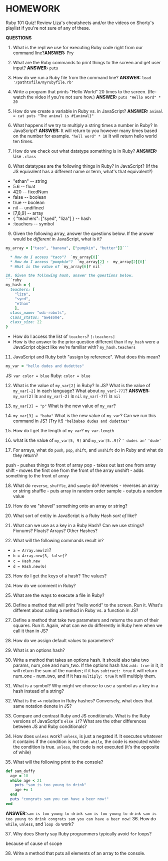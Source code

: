 # HOMEWORK
Ruby 101 Quiz! Review Liza's cheatsheets and/or the videos on Shorty's playlist if you're not sure of any of these.


**QUESTIONS**
1. What is the repl we use for executing Ruby code right from our command line?**ANSWER:** Pry

2. What are the Ruby commands to print things to the screen and get user input? **ANSWER:** `puts`

3. How do we run a Ruby file from the command line?
**ANSWER:** `load '/pathtofile/myrubyfile.rb'`

4. Write a program that prints "Hello World" 20 times to the screen. (Re-watch the video if you're not sure how.)
**ANSWER:** `puts "Hello Word" * 20`

5. How do we create a variable in Ruby vs. in JavaScript?
**ANSWER:**
`animal = cat puts "The animal is #{animal}"`

6. What happens if we try to multiply a string times a number in Ruby? In JavaScript?
**ANSWER:** It will return to you however many times based on the number for example.
`"hell word" * 10`
It will return hello world ten times.

7. How do we check out what datatype something is in Ruby?
**ANSWER:** Use `.class`

8. What datatypes are the following things in Ruby? In JavaScript? (If the JS equivalent has a different name or term, what's that equivalent?)
* "ethan" -- string
* 5.6 -- float
* 420 -- fixedNum
* false -- boolean
* true --  boolean
* nil -- undifined
* [7,8,9] -- array
* { "teachers": ["syed", "liza"] } -- hash
* :teachers -- symbol

9. Given the following array, answer the questions below. If the answer would be *different* in JavaScript, what is it?
```ruby
my_array = ["taco", "banana", ["pumpkin", "butter"]]```

  * How do I access "taco"?  `my_array[0]`
  * How do I access "pumpkin"?  `my_array[2] -  my_array[2][0]`
  * What is the value of `my_array[6]? nil`

10. Given the following hash, answer the questions below.
```ruby
my_hash = {
  teachers: [
    "liza",
    "syed",
    "ethan"
    ],
  class_name: "wdi-robots",
  class_status: "awesome",
  class_size: 22
}
```

  * How do I access the list of `teachers`? `[:teachers]`
  * How is the answer to the prior question different than if `my_hash` were a JavaScript object like we're familiar with? `my_hash.teachers`

11. JavaScript and Ruby both "assign by reference". What does this mean?
```ruby
my_var = "hello dudes and dudettes"
```
JS: `var color = blue` Ruby: `color = blue`

12. What is the value of `my_var[2]` in Ruby? In JS? What is the value of `my_var[-2]` in each language? What about `my_var[-77]`?
**ANSWER:** `my_var[2]` is `and` `my_var[-2]` is `nil` `my_var[-77]` is `nil`
13. `my_var[3] = "p"` What is the new value of `my_var`?

14. `my_var[3] = "baba"` What is the new value of `my_var`? Can we run this command in JS? (Try it!)
`"helbabao dudes and dudettes"`

15. How do I get the length of `my_var`?
`my_var.length`

16. what is the value of `my_var[5, 9]` and `my_var[5..9]`?
`' dudes an'` `'dude'`

17. For arrays, what do `push`, `pop`, `shift`, and `unshift` do in Ruby and what do they return?

push - pushes things to front of array
pop - takes out last one from array
shift - moves the first one from the front of the array
unshift - adds something to the front of array

18. What do `reverse`, `shuffle`, and `sample` do?
reverses - reverses an array or string
shuffle - puts array in random order
sample - outputs a random value

19. How do we "shovel" something onto an array or string?

20. What sort of entity in JavaScript is a Ruby Hash *sort of* like?

21. What can we use as a key in a Ruby Hash? Can we use strings? Fixnums? Floats? Arrays? Other Hashes?

22. What will the following commands result in?
  * `a = Array.new[3]`?
  * `b = Array.new[3, false]`?
  * `c = Hash.new`
  * `d = Hash.new(6)`

23. How do I get the keys of a hash? The values?

24. How do we comment in Ruby?

25. What are the ways to execute a file in Ruby?

26. Define a method that will print "hello world" to the screen. Run it. What's different about calling a method in Ruby vs. a function in JS?

27. Define a method that take two parameters and returns the sum of their squares. Run it. Again, what can we do differently in Ruby here when we call it than in JS?

28. How do we assign default values to parameters?

29. What is an options hash?

30. Write a method that takes an options hash. It should also take two params, num_one and num_two. If the options hash has `add: true` in it, it will return the sum of the number; if it has `subtract: true` it will return num_one - num_two, and if it has `multiply: true` it will multiply them.

31. What is a symbol? Why might we choose to use a symbol as a key in a hash instead of a string?

32. What is the `=>` notation in Ruby hashes? Conversely, what does that same notation denote in JS?

33. Compare and contrast Ruby and JS conditionals. What is the Ruby versions of JavaScript's `else if`? What are the other differences between JS and Ruby conditionals?

34. How does `unless` work?
`unless`, is just a negated if. It executes whatever it contains if the condition is not true.
`while`, the code is executed while the condition is true.
`unless`, the code is not executed (it's the opposite of while)

35. What will the following print to the console?

```ruby
def sam_duffy
  age = 18
  while age < 21
    puts "sam is too young to drink"
    age += 1
  end
  puts "congrats sam you can have a beer now!"
end
```
**ANSWER:**`sam is too young to drink sam is too young to drink sam is too young to drink congrats sam you can have a beer now!`
36. How do `while`, `unless`, and `loop do` work?

37. Why does Shorty say Ruby programmers typically avoid `for` loops?

because of cause of scope

38. Write a method that puts all elements of an array to the console.
